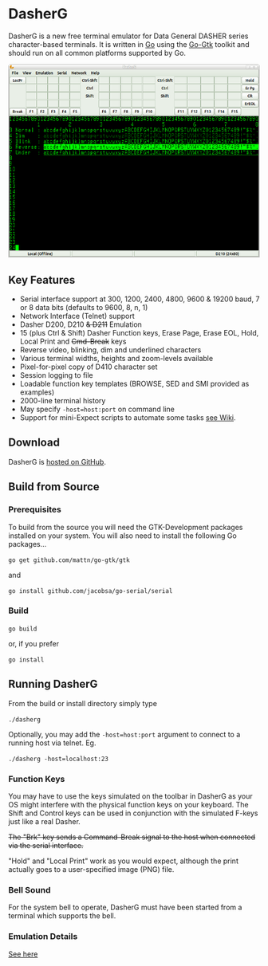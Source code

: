 # DasherG
DasherG is a new free terminal emulator for Data General DASHER series character-based terminals.  It is written in [Go](https://golang.org/) using the [Go-Gtk](https://github.com/mattn/go-gtk) toolkit and should run on all common platforms supported by Go.

![screenshot](screenshots/alpha-selftest.png "Alpha Screenshot")

## Key Features

* Serial interface support at 300, 1200, 2400, 4800, 9600 & 19200 baud, 7 or 8 data bits (defaults to 9600, 8, n, 1)
* Network Interface (Telnet) support
* Dasher D200, D210 ~~& D211~~ Emulation
* 15 (plus Ctrl & Shift) Dasher Function keys, Erase Page, Erase EOL, Hold, Local Print and ~~Cmd-Break~~ keys
* Reverse video, blinking, dim and underlined characters
* Various terminal widths, heights and zoom-levels available
* Pixel-for-pixel copy of D410 character set
* Session logging to file
* Loadable function key templates (BROWSE, SED and SMI provided as examples)
* 2000-line terminal history
* May specify ```-host=host:port``` on command line
* Support for mini-Expect scripts to automate some tasks [see Wiki](https://github.com/SMerrony/DasherG/wiki/DasherG-Mini-Expect-Scripts).

## Download
DasherG is [hosted on GitHub](https://github.com/SMerrony/DasherG).

## Build from Source
### Prerequisites
To build from the source you will need the GTK-Development packages installed on your system.  You will also need to install the following Go packages...

```go get github.com/mattn/go-gtk/gtk``` 

and 

```go install github.com/jacobsa/go-serial/serial```

### Build
```go build```

or, if you prefer

```go install```

## Running DasherG
From the build or install directory simply type

```./dasherg```

Optionally, you may add the ```-host=host:port``` argument to connect to a running host via telnet. Eg. 

```./dasherg -host=localhost:23```

### Function Keys
You may have to use the keys simulated on the toolbar in DasherG as your OS might interfere with the physical function keys on your keyboard.  The Shift and Control keys can be used in conjunction with the simulated F-keys just like a real Dasher.

~~The "Brk" key sends a Command-Break signal to the host when connected via the serial interface.~~

"Hold" and "Local Print" work as you would expect, although the print actually goes to a user-specified image (PNG) file.

### Bell Sound

For the system bell to operate, DasherG must have been started from a terminal which supports the bell.

### Emulation Details
[See here](https://github.com/SMerrony/DasherG/blob/master/implementationChart.md)
